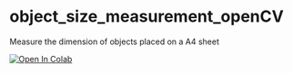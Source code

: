 # object_size_measurement_openCV
Measure the dimension of objects placed on a A4 sheet



[![Open In Colab](https://colab.research.google.com/assets/colab-badge.svg)](https://github.com/hemanth-nag/object_size_measurement_openCV/blob/main/Object_size_A4.ipynb)
